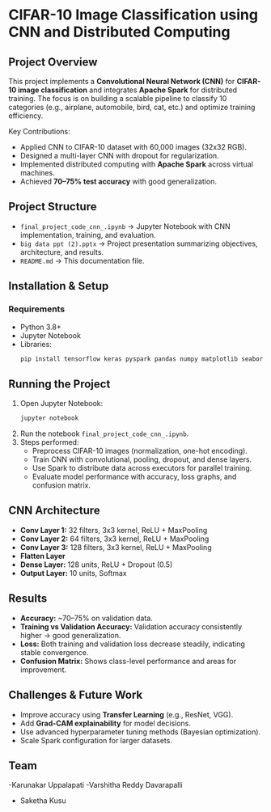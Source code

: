 # CIFAR-10 Image Classification using CNN and Distributed Computing

##  Project Overview
This project implements a **Convolutional Neural Network (CNN)** for **CIFAR-10 image classification** and integrates **Apache Spark** for distributed training. The focus is on building a scalable pipeline to classify 10 categories (e.g., airplane, automobile, bird, cat, etc.) and optimize training efficiency.

Key Contributions:
- Applied CNN to CIFAR-10 dataset with 60,000 images (32x32 RGB).
- Designed a multi-layer CNN with dropout for regularization.
- Implemented distributed computing with **Apache Spark** across virtual machines.
- Achieved **70–75% test accuracy** with good generalization.


## Project Structure
- `final_project_code_cnn_.ipynb` → Jupyter Notebook with CNN implementation, training, and evaluation.
- `big data ppt (2).pptx` → Project presentation summarizing objectives, architecture, and results.
- `README.md` → This documentation file.

 

##  Installation & Setup

### Requirements
- Python 3.8+
- Jupyter Notebook
- Libraries:
  ```bash
  pip install tensorflow keras pyspark pandas numpy matplotlib seaborn
  ```

 

##  Running the Project
1. Open Jupyter Notebook:
   ```bash
   jupyter notebook
   ```
2. Run the notebook `final_project_code_cnn_.ipynb`.
3. Steps performed:
   - Preprocess CIFAR-10 images (normalization, one-hot encoding).
   - Train CNN with convolutional, pooling, dropout, and dense layers.
   - Use Spark to distribute data across executors for parallel training.
   - Evaluate model performance with accuracy, loss graphs, and confusion matrix.

 

##  CNN Architecture
- **Conv Layer 1:** 32 filters, 3x3 kernel, ReLU + MaxPooling
- **Conv Layer 2:** 64 filters, 3x3 kernel, ReLU + MaxPooling
- **Conv Layer 3:** 128 filters, 3x3 kernel, ReLU + MaxPooling
- **Flatten Layer**
- **Dense Layer:** 128 units, ReLU + Dropout (0.5)
- **Output Layer:** 10 units, Softmax

 

##  Results
- **Accuracy:** ~70–75% on validation data.
- **Training vs Validation Accuracy:** Validation accuracy consistently higher → good generalization.
- **Loss:** Both training and validation loss decrease steadily, indicating stable convergence.
- **Confusion Matrix:** Shows class-level performance and areas for improvement.

 

##  Challenges & Future Work
- Improve accuracy using **Transfer Learning** (e.g., ResNet, VGG).
- Add **Grad-CAM explainability** for model decisions.
- Use advanced hyperparameter tuning methods (Bayesian optimization).
- Scale Spark configuration for larger datasets.

 

##  Team
-Karunakar Uppalapati
-Varshitha Reddy Davarapalli
- Saketha Kusu


